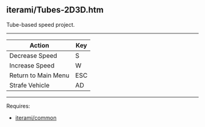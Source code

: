 iterami/Tubes-2D3D.htm
----------------------

Tube-based speed project.

---

Action              | Key
--------------------|----
Decrease Speed      | S
Increase Speed      | W
Return to Main Menu | ESC
Strafe Vehicle      | AD

---

Requires:
* [iterami/common](https://github.com/iterami/common)
